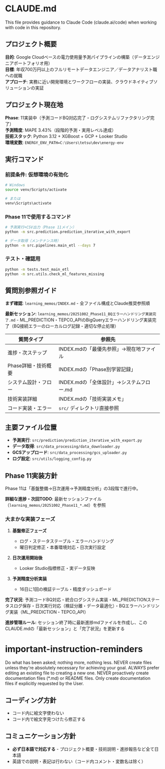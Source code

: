# CLAUDE.md

This file provides guidance to Claude Code (claude.ai/code) when working with code in this repository.

## プロジェクト概要

**目的**: Google Cloudベースの電力使用量予測パイプラインの構築（データエンジニアポートフォリオ用）  
**目標**: 年収700万円以上のフルリモートデータエンジニア／データアナリスト職への就職  
**アプローチ**: 実務に近い開発環境とワークフローの実装、クラウドネイティブソリューションの実証

## プロジェクト現在地

**Phase**: 11実装中（予測コードBQ対応完了・ログシステムリファクタリング完了）  
**予測精度**: MAPE 3.43%（段階的予測・実用レベル達成）  
**技術スタック**: Python 3.12 + XGBoost + GCP + Looker Studio  
**環境変数**: `ENERGY_ENV_PATH=C:\Users\tetsu\dev\energy-env`

## 実行コマンド

### 前提条件: 仮想環境の有効化
```bash
# Windows
source venv/Scripts/activate

# または
venv\Scripts\activate
```

### Phase 11で使用するコマンド
```bash
# 予測実行+CSV出力（Phase 11メイン）
python -m src.prediction.prediction_iterative_with_export

# データ取得（メンテナンス時）
python -m src.pipelines.main_etl --days 7
```

### テスト・確認用
```bash
python -m tests.test_main_etl
python -m src.utils.check_ml_features_missing
```

## 質問別参照ガイド

**まず確認**: `learning_memos/INDEX.md` - 全ファイル構成とClaude推奨参照順

**最新セッション**: `learning_memos/20251002_Phase11_BQエラーハンドリング実装完了.md` - ML_PREDICTION・TEPCO_APIのBigQueryエラーハンドリング実装完了（BQ接続エラーのローカルログ記録・適切な停止処理）

| 質問タイプ | 参照先 |
|-----------|--------|
| 進捗・次ステップ | INDEX.mdの「最優先参照」→現在地ファイル |
| Phase詳細・技術概要 | INDEX.mdの「Phase別学習記録」 |
| システム設計・フロー | INDEX.mdの「全体設計」→システムフロー.md |
| 技術実装詳細 | INDEX.mdの「技術実装メモ」 |
| コード実装・エラー | `src/` ディレクトリ直接参照 |

## 主要ファイル位置

- **予測実行**: `src/prediction/prediction_iterative_with_export.py`
- **データ取得**: `src/data_processing/data_downloader.py` 
- **GCSアップロード**: `src/data_processing/gcs_uploader.py`
- **ログ設定**: `src/utils/logging_config.py`

## Phase 11実装方針

Phase 11は「基盤整備→日次運用→予測精度分析」の3段階で進行中。

**詳細な進捗・次回TODO**: 最新セッションファイル（`learning_memos/20251002_Phase11_*.md`）を参照

### 大まかな実装フェーズ
1. **基盤修正フェーズ**
   - ログ・ステータステーブル・エラーハンドリング
   - 曜日判定修正・本番環境対応・日次実行設定

2. **日次運用開始後**
   - Looker Studio指標修正・実データ反映

3. **予測精度分析実装**
   - 16日に1回の検証テーブル・精度ダッシュボード

**完了状況**: 予測コードBQ対応・統合ログシステム実装・ML_PREDICTIONステータスログ保存・日次実行対応（検証分離・データ最適化）・BQエラーハンドリング実装（ML_PREDICTION・TEPCO_API）

**進捗管理ルール**: セッション終了時に最新進捗mdファイルを作成し、このCLAUDE.mdの「最新セッション」と「完了状況」を更新する

# important-instruction-reminders
Do what has been asked; nothing more, nothing less.
NEVER create files unless they're absolutely necessary for achieving your goal.
ALWAYS prefer editing an existing file to creating a new one.
NEVER proactively create documentation files (*.md) or README files. Only create documentation files if explicitly requested by the User.

## コーディング方針
- コード内に絵文字使わない
- コード内で絵文字見つけたら修正する

## コミュニケーション方針
- **必ず日本語で対応する** - プロジェクト概要・技術説明・進捗報告など全て日本語
- 英語での説明・表記は行わない（コード内コメント・変数名は除く）